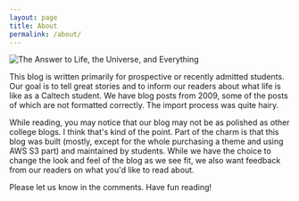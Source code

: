 ```yaml
---
layout: page
title: About
permalink: /about/
---
```


![The Answer to Life, the Universe, and Everything](https://ug-admissions-caltech-blog-publish.s3.us-west-1.amazonaws.com/images/2021/09/frankaffe-the-answer-to-life-is-42.jpg)

This blog is written primarily for prospective or recently admitted students. Our goal is to tell great stories and to inform our readers about what life is like as a Caltech student. We have blog posts from 2009, some of the posts of which are not formatted correctly. The import process was quite hairy.

While reading, you may notice that our blog may not be as polished as other college blogs. I think that's kind of the point. Part of the charm is that this blog was built (mostly, except for the whole purchasing a theme and using AWS S3 part) and maintained by students. While we have the choice to change the look and feel of the blog as we see fit, we also want feedback from our readers on what you'd like to read about.

Please let us know in the comments. Have fun reading!

